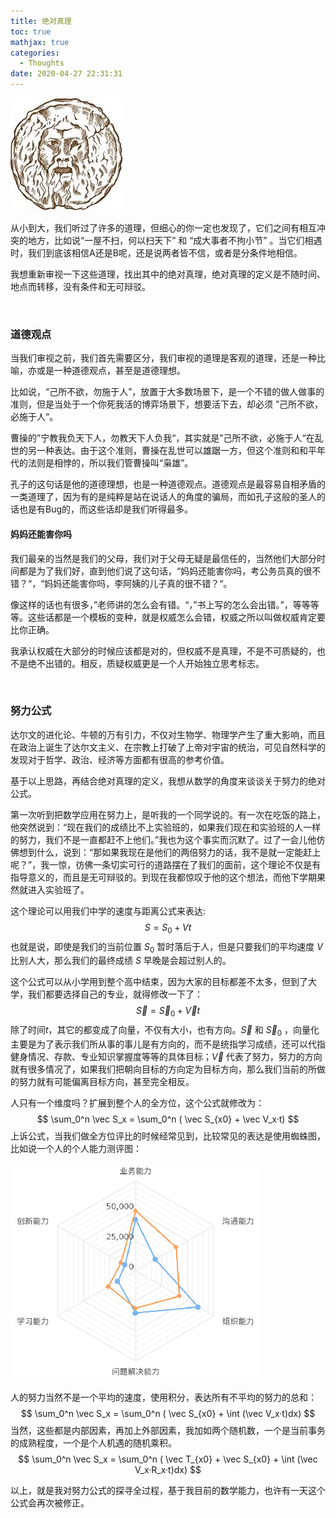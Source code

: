 ```yaml
---
title: 绝对真理
toc: true
mathjax: true
categories:
  - Thoughts
date: 2020-04-27 22:31:31
---
```



![truth.jpg](/resources/Cover/truth.jpg)

从小到大，我们听过了许多的道理，但细心的你一定也发现了，它们之间有相互冲突的地方，比如说“一屋不扫，何以扫天下” 和 “成大事者不拘小节” 。当它们相遇时，我们到底该相信A还是B呢，还是说两者皆不信，或者是分条件地相信。

我想重新审视一下这些道理，找出其中的绝对真理，绝对真理的定义是不随时间、地点而转移，没有条件和无可辩驳。

<!--more-->
<br/>

### 道德观点

当我们审视之前，我们首先需要区分，我们审视的道理是客观的道理，还是一种比喻，亦或是一种道德观点，甚至是道德理想。

比如说，“己所不欲，勿施于人”，放置于大多数场景下，是一个不错的做人做事的准则，但是当处于一个你死我活的博弈场景下，想要活下去，却必须 ”己所不欲，必施于人“。

曹操的”宁教我负天下人，勿教天下人负我“，其实就是”己所不欲，必施于人“在乱世的另一种表达。由于这个准则，曹操在乱世可以雄踞一方，但这个准则和和平年代的法则是相悖的，所以我们管曹操叫“枭雄”。

孔子的这句话是他的道德理想，也是一种道德观点。道德观点是最容易自相矛盾的一类道理了，因为有的是纯粹是站在说话人的角度的骗局，而如孔子这般的圣人的话也是有Bug的，而这些话却是我们听得最多。

#### 妈妈还能害你吗

我们最亲的当然是我们的父母，我们对于父母无疑是最信任的，当然他们大部分时间都是为了我们好，直到他们说了这句话，“妈妈还能害你吗，考公务员真的很不错？“，“妈妈还能害你吗，李阿姨的儿子真的很不错？“。

像这样的话也有很多，”老师讲的怎么会有错。“，”书上写的怎么会出错。”，等等等等。这些话都是一个模板的变种，就是权威怎么会错，权威之所以叫做权威肯定要比你正确。

我承认权威在大部分的时候应该都是对的，但权威不是真理，不是不可质疑的，也不是绝不出错的。相反，质疑权威更是一个人开始独立思考标志。

<br/>

### 努力公式

达尔文的进化论、牛顿的万有引力，不仅对生物学、物理学产生了重大影响，而且在政治上诞生了达尔文主义、在宗教上打破了上帝对宇宙的统治，可见自然科学的发现对于哲学、政治、经济等方面都有很高的参考价值。

基于以上思路，再结合绝对真理的定义，我想从数学的角度来谈谈关于努力的绝对公式。

第一次听到把数学应用在努力上，是听我的一个同学说的。有一次在吃饭的路上，他突然说到：“现在我们的成绩比不上实验班的，如果我们现在和实验班的人一样的努力，我们不是一直都赶不上他们。”我也为这个事实而沉默了。过了一会儿他仿佛想到什么，说到：“那如果我现在是他们的两倍努力的话，我不是就一定能赶上呢？”，我一惊，彷佛一条切实可行的道路摆在了我们的面前，这个理论不仅是有指导意义的，而且是无可辩驳的。到现在我都惊叹于他的这个想法，而他下学期果然就进入实验班了。

这个理论可以用我们中学的速度与距离公式来表达:
$$
S = S_0 + Vt
$$
也就是说，即使是我们的当前位置 $S_0$ 暂时落后于人，但是只要我们的平均速度 $V$ 比别人大，那么我们的最终成绩 $S$ 早晚是会超过别人的。

这个公式可以从小学用到整个高中结束，因为大家的目标都差不太多，但到了大学，我们都要选择自己的专业，就得修改一下了：
$$
\vec S = \vec S_0 + \vec Vt
$$
除了时间$t$，其它的都变成了向量，不仅有大小，也有方向。$\vec S$ 和 $\vec S_0$ ，向量化主要是为了表示我们所从事的事儿是有方向的，而不是统指学习成绩，还可以代指健身情况、存款、专业知识掌握度等等的具体目标；$\vec V$ 代表了努力，努力的方向就有很多情况了，如果我们把朝向目标的方向定为目标方向，那么我们当前的所做的努力就有可能偏离目标方向，甚至完全相反。

人只有一个维度吗？扩展到整个人的全方位，这个公式就修改为：
$$
\sum_0^n \vec S_x = \sum_0^n ( \vec S_{x0} + \vec V_x·t)
$$
上诉公式，当我们做全方位评比的时候经常见到，比较常见的表达是使用蜘蛛图，比如说一个人的个人能力测评图：

![chart.png](/resources/绝对真理/chart~1.png)

人的努力当然不是一个平均的速度，使用积分，表达所有不平均的努力的总和：
$$
\sum_0^n \vec S_x = \sum_0^n ( \vec S_{x0} + \int (\vec V_x·t)dx)
$$
当然，这些都是内部因素，再加上外部因素，我加如两个随机数，一个是当前事务的成熟程度，一个是个人机遇的随机乘积。
$$
\sum_0^n \vec S_x = \sum_0^n ( \vec T_{x0} + \vec S_{x0} + \int (\vec V_x·R_x·t)dx)
$$

以上，就是我对努力公式的探寻全过程，基于我目前的数学能力，也许有一天这个公式会再次被修正。